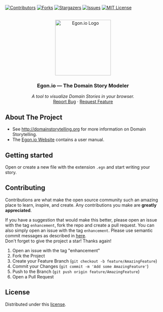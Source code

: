 <div id="top"></div>

<!-- PROJECT SHIELDS -->
[![Contributors][contributors-shield]][contributors-url]
[![Forks][forks-shield]][forks-url]
[![Stargazers][stars-shield]][stars-url]
[![Issues][issues-shield]][issues-url]
[![MIT License][license-shield]][license-url]
<!-- END OF PROJECT SHIELDS -->

<!-- PROJECT LOGO -->
<br />
<div align="center">
    <a href="https://egon.io/">
        <img src="https://raw.githubusercontent.com/Miragon/egon.io/refs/heads/feat/add-vscode-plugin/monorepo/egon/images/egon-io-logo.png" alt="Egon.io Logo" height="180">
    </a>
    <h3>Egon.io — The Domain Story Modeler</h3>
    <p>
        <i>A tool to visualize Domain Stories in your browser.</i>
        <br />
        <a href="https://github.com/WPS/egon.io/issues">Report Bug</a>
        ·
        <a href="https://github.com/WPS/egon.io/pulls">Request Feature</a>
    </p>
</div>

## About The Project

- See http://domainstorytelling.org for more information on Domain Storytelling.
- The [Egon.io Website](https://egon.io/) contains a user manual.

## Getting started

Open or create a new file with the extension `.egn` and start writing your story.

## Contributing

Contributions are what make the open source community such an amazing place to learn,
inspire, and create.
Any contributions you make are **greatly appreciated**.

If you have a suggestion that would make this better, please open an issue with the tag
`enhancement`, fork the repo and create a pull request.
You can also simply open an issue with the tag `enhancement`.
Please use semantic commit messages as described
in [here](https://gist.github.com/joshbuchea/6f47e86d2510bce28f8e7f42ae84c716).  
Don't forget to give the project a star! Thanks again!

1. Open an issue with the tag "enhancement"
2. Fork the Project
3. Create your Feature Branch (`git checkout -b feature/AmazingFeature`)
4. Commit your Changes (`git commit -m 'Add some AmazingFeature'`)
5. Push to the Branch (`git push origin feature/AmazingFeature`)
6. Open a Pull Request

## License

Distributed under this [license](https://github.com/Miragon/egon.io/blob/dbd0fb34b29e9e1f38e29feb2075bfdff2bfef88/monorepo/egon/LICENSE).

<!-- MARKDOWN LINKS & IMAGES -->
<!-- https://www.markdownguide.org/basic-syntax/#reference-style-links -->

[contributors-shield]: https://img.shields.io/github/contributors/wps/egon.io.svg?style=for-the-badge

[contributors-url]: https://github.com/wps/egon.io/graphs/contributors

[forks-shield]: https://img.shields.io/github/forks/wps/egon.io.svg?style=for-the-badge

[forks-url]: https://github.com/wps/egon.io/network/members

[stars-shield]: https://img.shields.io/github/stars/wps/egon.io.svg?style=for-the-badge

[stars-url]: https://github.com/wps/egon.io/stargazers

[issues-shield]: https://img.shields.io/github/issues/wps/egon.io.svg?style=for-the-badge

[issues-url]: https://github.com/wps/egon.io/issues

[license-shield]: https://img.shields.io/badge/license-GPLv3-blue.svg?style=for-the-badge

[license-url]: https://github.com/Miragon/egon.io/blob/dbd0fb34b29e9e1f38e29feb2075bfdff2bfef88/monorepo/egon/LICENSE
